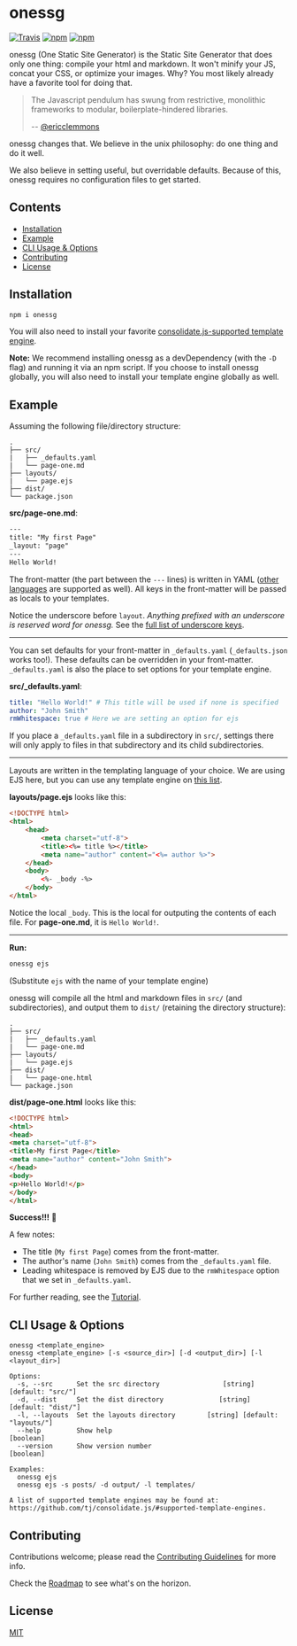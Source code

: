 # onessg

[![Travis](https://img.shields.io/travis/RyanZim/onessg.svg?maxAge=2592000)](https://travis-ci.org/RyanZim/onessg)
[![npm](https://img.shields.io/npm/v/onessg.svg?maxAge=2592000)](https://www.npmjs.com/package/onessg)
[![npm](https://img.shields.io/npm/l/onessg.svg?maxAge=2592000)](https://github.com/RyanZim/onessg/blob/master/LICENSE)

onessg (One Static Site Generator) is the Static Site Generator that does only one thing: compile your html and markdown. It won't minify your JS, concat your CSS, or optimize your images. Why? You most likely already have a favorite tool for doing that.

> The Javascript pendulum has swung from restrictive, monolithic frameworks to modular, boilerplate-hindered libraries.
>
>-- [@ericclemmons](https://medium.com/@ericclemmons/javascript-fatigue-48d4011b6fc4#.7xcwmnave)

onessg changes that. We believe in the unix philosophy: do one thing and do it well.

We also believe in setting useful, but overridable defaults. Because of this, onessg requires no configuration files to get started.

## Contents
<!-- START doctoc generated TOC please keep comment here to allow auto update -->
<!-- DON'T EDIT THIS SECTION, INSTEAD RE-RUN doctoc TO UPDATE -->


- [Installation](#installation)
- [Example](#example)
- [CLI Usage & Options](#cli-usage-&-options)
- [Contributing](#contributing)
- [License](#license)

<!-- END doctoc generated TOC please keep comment here to allow auto update -->

## Installation

```bash
npm i onessg
```

You will also need to install your favorite [consolidate.js-supported template engine](https://github.com/tj/consolidate.js/#supported-template-engines).

**Note:** We recommend installing onessg as a devDependency (with the `-D` flag) and running it via an npm script. If you choose to install onessg globally, you will also need to install your template engine globally as well.

## Example

Assuming the following file/directory structure:
```
.
├── src/
|   ├── _defaults.yaml
|   └── page-one.md
├── layouts/
|   └── page.ejs
├── dist/
└── package.json
```

**src/page-one.md**:
```html
---
title: "My first Page"
_layout: "page"
---
Hello World!
```

The front-matter (the part between the `---` lines) is written in YAML ([other languages](https://github.com/jonschlinkert/gray-matter#optionslang) are supported as well). All keys in the front-matter will be passed as locals to your templates.

Notice the underscore before `layout`. _Anything prefixed with an underscore is reserved word for onessg._ See the [full list of underscore keys](docs/underscore-reference.md).

---

You can set defaults for your front-matter in `_defaults.yaml` (`_defaults.json` works too!). These defaults can be overridden in your front-matter. `_defaults.yaml` is also the place to set options for your template engine.

**src/_defaults.yaml**:
```yaml
title: "Hello World!" # This title will be used if none is specified
author: "John Smith"
rmWhitespace: true # Here we are setting an option for ejs
```

If you place a `_defaults.yaml` file in a subdirectory in `src/`, settings there will only apply to files in that subdirectory and its child subdirectories.

---

Layouts are written in the templating language of your choice. We are using EJS here, but you can use any template engine on [this list](https://github.com/tj/consolidate.js/#supported-template-engines).

**layouts/page.ejs** looks like this:
```html
<!DOCTYPE html>
<html>
    <head>
        <meta charset="utf-8">
        <title><%= title %></title>
        <meta name="author" content="<%= author %>">
    </head>
    <body>
        <%- _body -%>
    </body>
</html>
```

Notice the local `_body`. This is the local for outputing the contents of each file. For **page-one.md**, it is `Hello World!`.

---

**Run:**

```bash
onessg ejs
```

(Substitute `ejs` with the name of your template engine)

onessg will compile all the html and markdown files in `src/` (and subdirectories), and output them to `dist/` (retaining the directory structure):

```
.
├── src/
|   ├── _defaults.yaml
|   └── page-one.md
├── layouts/
|   └── page.ejs
├── dist/
|   └── page-one.html
└── package.json
```

**dist/page-one.html** looks like this:

```html
<!DOCTYPE html>
<html>
<head>
<meta charset="utf-8">
<title>My first Page</title>
<meta name="author" content="John Smith">
</head>
<body>
<p>Hello World!</p>
</body>
</html>
```

**Success!!!** :tada:

A few notes:

- The title (`My first Page`) comes from the front-matter.
- The author's name (`John Smith`) comes from the `_defaults.yaml` file.
- Leading whitespace is removed by EJS due to the `rmWhitespace` option that we set in `_defaults.yaml`.

For further reading, see the [Tutorial](docs/tutorial.md).

## CLI Usage & Options

```
onessg <template_engine>
onessg <template_engine> [-s <source_dir>] [-d <output_dir>] [-l <layout_dir>]

Options:
  -s, --src      Set the src directory                [string] [default: "src/"]
  -d, --dist     Set the dist directory              [string] [default: "dist/"]
  -l, --layouts  Set the layouts directory        [string] [default: "layouts/"]
  --help         Show help                                             [boolean]
  --version      Show version number                                   [boolean]

Examples:
  onessg ejs
  onessg ejs -s posts/ -d output/ -l templates/

A list of supported template engines may be found at:
https://github.com/tj/consolidate.js/#supported-template-engines.
```

## Contributing

Contributions welcome; please read the [Contributing Guidelines](CONTRIBUTING.md) for more info.

Check the [Roadmap](https://github.com/RyanZim/onessg/wiki/Roadmap) to see what's on the horizon.

## License

[MIT](https://github.com/RyanZim/onessg/blob/master/LICENSE)

